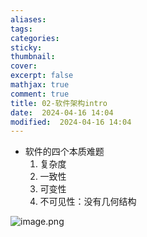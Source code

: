 ```yaml
---
aliases: 
tags: 
categories: 
sticky: 
thumbnail: 
cover: 
excerpt: false
mathjax: true
comment: true
title: 02-软件架构intro
date:  2024-04-16 14:04
modified:  2024-04-16 14:04
---
```


- 软件的四个本质难题
	1. 复杂度
	2. 一致性 
	3. 可变性 
	4. 不可见性：没有几何结构

![image.png](https://chillcharlie-img.oss-cn-hangzhou.aliyuncs.com/image%2F2024%2F04%2F16%2F14-49-29-00d7cb1dc073a5a241fb8794c7cb365d-20240416144928-c3fd7b.png)

